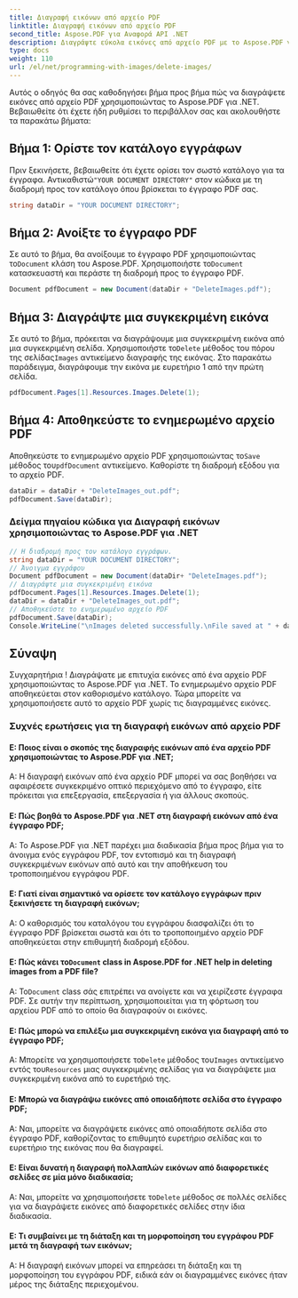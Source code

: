 ```yaml
---
title: Διαγραφή εικόνων από αρχείο PDF
linktitle: Διαγραφή εικόνων από αρχείο PDF
second_title: Aspose.PDF για Αναφορά API .NET
description: Διαγράψτε εύκολα εικόνες από αρχείο PDF με το Aspose.PDF για .NET.
type: docs
weight: 110
url: /el/net/programming-with-images/delete-images/
---
```

Αυτός ο οδηγός θα σας καθοδηγήσει βήμα προς βήμα πώς να διαγράψετε εικόνες από αρχείο PDF χρησιμοποιώντας το Aspose.PDF για .NET. Βεβαιωθείτε ότι έχετε ήδη ρυθμίσει το περιβάλλον σας και ακολουθήστε τα παρακάτω βήματα:

## Βήμα 1: Ορίστε τον κατάλογο εγγράφων

Πριν ξεκινήσετε, βεβαιωθείτε ότι έχετε ορίσει τον σωστό κατάλογο για τα έγγραφα. Αντικαθιστώ`"YOUR DOCUMENT DIRECTORY"` στον κώδικα με τη διαδρομή προς τον κατάλογο όπου βρίσκεται το έγγραφο PDF σας.

```csharp
string dataDir = "YOUR DOCUMENT DIRECTORY";
```

## Βήμα 2: Ανοίξτε το έγγραφο PDF

 Σε αυτό το βήμα, θα ανοίξουμε το έγγραφο PDF χρησιμοποιώντας το`Document` κλάση του Aspose.PDF. Χρησιμοποιήστε το`Document` κατασκευαστή και περάστε τη διαδρομή προς το έγγραφο PDF.

```csharp
Document pdfDocument = new Document(dataDir + "DeleteImages.pdf");

```

## Βήμα 3: Διαγράψτε μια συγκεκριμένη εικόνα

Σε αυτό το βήμα, πρόκειται να διαγράψουμε μια συγκεκριμένη εικόνα από μια συγκεκριμένη σελίδα. Χρησιμοποιήστε το`Delete` μέθοδος του πόρου της σελίδας`Images` αντικείμενο διαγραφής της εικόνας. Στο παρακάτω παράδειγμα, διαγράφουμε την εικόνα με ευρετήριο 1 από την πρώτη σελίδα.

```csharp
pdfDocument.Pages[1].Resources.Images.Delete(1);
```

## Βήμα 4: Αποθηκεύστε το ενημερωμένο αρχείο PDF

 Αποθηκεύστε το ενημερωμένο αρχείο PDF χρησιμοποιώντας το`Save` μέθοδος του`pdfDocument` αντικείμενο. Καθορίστε τη διαδρομή εξόδου για το αρχείο PDF.

```csharp
dataDir = dataDir + "DeleteImages_out.pdf";
pdfDocument.Save(dataDir);
```

### Δείγμα πηγαίου κώδικα για Διαγραφή εικόνων χρησιμοποιώντας το Aspose.PDF για .NET 
```csharp
// Η διαδρομή προς τον κατάλογο εγγράφων.
string dataDir = "YOUR DOCUMENT DIRECTORY";
// Άνοιγμα εγγράφου
Document pdfDocument = new Document(dataDir+ "DeleteImages.pdf");
// Διαγράψτε μια συγκεκριμένη εικόνα
pdfDocument.Pages[1].Resources.Images.Delete(1);
dataDir = dataDir + "DeleteImages_out.pdf";
// Αποθηκεύστε το ενημερωμένο αρχείο PDF
pdfDocument.Save(dataDir);
Console.WriteLine("\nImages deleted successfully.\nFile saved at " + dataDir); 
```

## Σύναψη

Συγχαρητήρια ! Διαγράψατε με επιτυχία εικόνες από ένα αρχείο PDF χρησιμοποιώντας το Aspose.PDF για .NET. Το ενημερωμένο αρχείο PDF αποθηκεύεται στον καθορισμένο κατάλογο. Τώρα μπορείτε να χρησιμοποιήσετε αυτό το αρχείο PDF χωρίς τις διαγραμμένες εικόνες.

### Συχνές ερωτήσεις για τη διαγραφή εικόνων από αρχείο PDF

#### Ε: Ποιος είναι ο σκοπός της διαγραφής εικόνων από ένα αρχείο PDF χρησιμοποιώντας το Aspose.PDF για .NET;

Α: Η διαγραφή εικόνων από ένα αρχείο PDF μπορεί να σας βοηθήσει να αφαιρέσετε συγκεκριμένο οπτικό περιεχόμενο από το έγγραφο, είτε πρόκειται για επεξεργασία, επεξεργασία ή για άλλους σκοπούς.

#### Ε: Πώς βοηθά το Aspose.PDF για .NET στη διαγραφή εικόνων από ένα έγγραφο PDF;

Α: Το Aspose.PDF για .NET παρέχει μια διαδικασία βήμα προς βήμα για το άνοιγμα ενός εγγράφου PDF, τον εντοπισμό και τη διαγραφή συγκεκριμένων εικόνων από αυτό και την αποθήκευση του τροποποιημένου εγγράφου PDF.

#### Ε: Γιατί είναι σημαντικό να ορίσετε τον κατάλογο εγγράφων πριν ξεκινήσετε τη διαγραφή εικόνων;

Α: Ο καθορισμός του καταλόγου του εγγράφου διασφαλίζει ότι το έγγραφο PDF βρίσκεται σωστά και ότι το τροποποιημένο αρχείο PDF αποθηκεύεται στην επιθυμητή διαδρομή εξόδου.

####  Ε: Πώς κάνει το`Document` class in Aspose.PDF for .NET help in deleting images from a PDF file?

 Α: Το`Document` class σάς επιτρέπει να ανοίγετε και να χειρίζεστε έγγραφα PDF. Σε αυτήν την περίπτωση, χρησιμοποιείται για τη φόρτωση του αρχείου PDF από το οποίο θα διαγραφούν οι εικόνες.

#### Ε: Πώς μπορώ να επιλέξω μια συγκεκριμένη εικόνα για διαγραφή από το έγγραφο PDF;

 Α: Μπορείτε να χρησιμοποιήσετε το`Delete` μέθοδος του`Images` αντικείμενο εντός του`Resources` μιας συγκεκριμένης σελίδας για να διαγράψετε μια συγκεκριμένη εικόνα από το ευρετήριό της.

#### Ε: Μπορώ να διαγράψω εικόνες από οποιαδήποτε σελίδα στο έγγραφο PDF;

Α: Ναι, μπορείτε να διαγράψετε εικόνες από οποιαδήποτε σελίδα στο έγγραφο PDF, καθορίζοντας το επιθυμητό ευρετήριο σελίδας και το ευρετήριο της εικόνας που θα διαγραφεί.

#### Ε: Είναι δυνατή η διαγραφή πολλαπλών εικόνων από διαφορετικές σελίδες σε μία μόνο διαδικασία;

 Α: Ναι, μπορείτε να χρησιμοποιήσετε το`Delete` μέθοδος σε πολλές σελίδες για να διαγράψετε εικόνες από διαφορετικές σελίδες στην ίδια διαδικασία.

#### Ε: Τι συμβαίνει με τη διάταξη και τη μορφοποίηση του εγγράφου PDF μετά τη διαγραφή των εικόνων;

Α: Η διαγραφή εικόνων μπορεί να επηρεάσει τη διάταξη και τη μορφοποίηση του εγγράφου PDF, ειδικά εάν οι διαγραμμένες εικόνες ήταν μέρος της διάταξης περιεχομένου.